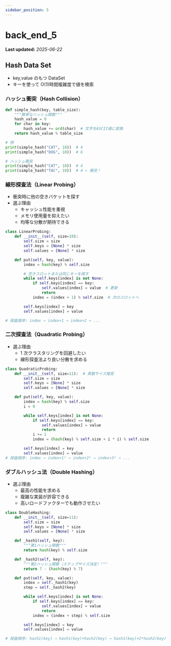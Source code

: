 ```yaml
---
sidebar_position: 5
---
```


# back_end_5

**Last updated:** _2025-06-22_

## Hash Data Set

- key,value のもつ DataSet
- キーを使って O(1)時間複雑度で値を検索

### ハッシュ衝突（Hash Collision）

```python
def simple_hash(key, table_size):
    """簡単なハッシュ関数"""
    hash_value = 0
    for char in key:
        hash_value += ord(char)  # 文字をASCII値に変換
    return hash_value % table_size

# 例
print(simple_hash("CAT", 10))  # 4
print(simple_hash("DOG", 10))  # 6

# ハッシュ衝突
print(simple_hash("CAT", 10))  # 4
print(simple_hash("TAC", 10))  # 4 ← 衝突！
```

### 線形探査法（Linear Probing）

- 衝突時に他の空きバケットを探す
- 選ぶ理由
  - キャッシュ性能を重視
  - メモリ使用量を抑えたい
  - 均等な分散が期待できる

```python
class LinearProbing:
    def __init__(self, size=10):
        self.size = size
        self.keys = [None] * size
        self.values = [None] * size

    def put(self, key, value):
        index = hash(key) % self.size

        # 空きスロットまたは同じキーを探す
        while self.keys[index] is not None:
            if self.keys[index] == key:
                self.values[index] = value  # 更新
                return
            index = (index + 1) % self.size  # 次のスロットへ

        self.keys[index] = key
        self.values[index] = value

# 探査順序: index → index+1 → index+2 → ...
```

### 二次探査法（Quadratic Probing）

- 選ぶ理由
  - 1 次クラスタリングを回避したい
  - 線形探査法より良い分散を求める

```python
class QuadraticProbing:
    def __init__(self, size=11):  # 素数サイズ推奨
        self.size = size
        self.keys = [None] * size
        self.values = [None] * size

    def put(self, key, value):
        index = hash(key) % self.size
        i = 0

        while self.keys[index] is not None:
            if self.keys[index] == key:
                self.values[index] = value
                return
            i += 1
            index = (hash(key) % self.size + i * i) % self.size

        self.keys[index] = key
        self.values[index] = value
# 探査順序: index → index+1² → index+2² → index+3² → ...
```

### ダブルハッシュ法（Double Hashing）

- 選ぶ理由
  - 最高の性能を求める
  - 複雑な実装が許容できる
  - 高いロードファクターでも動作させたい

```python
class DoubleHashing:
    def __init__(self, size=11):
        self.size = size
        self.keys = [None] * size
        self.values = [None] * size

    def _hash1(self, key):
        """第1ハッシュ関数"""
        return hash(key) % self.size

    def _hash2(self, key):
        """第2ハッシュ関数（ステップサイズ決定）"""
        return 7 - (hash(key) % 7)

    def put(self, key, value):
        index = self._hash1(key)
        step = self._hash2(key)

        while self.keys[index] is not None:
            if self.keys[index] == key:
                self.values[index] = value
                return
            index = (index + step) % self.size

        self.keys[index] = key
        self.values[index] = value

# 探査順序: hash1(key) → hash1(key)+hash2(key) → hash1(key)+2*hash2(key) → ...
```
